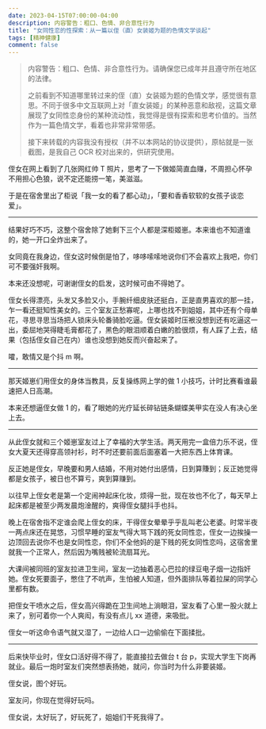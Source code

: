```yaml
---
date: 2023-04-15T07:00:00-04:00
description: 内容警告：粗口、色情、非合意性行为
title: "女同性恋的性探索：从一篇以侄（直）女装姬为题的色情文学谈起"
tags: [精神健康]
comment: false
---
```


> 内容警告：粗口、色情、非合意性行为。请确保您已成年并且遵守所在地区的法律。
>
> 之前看到不知道哪里转过来的侄（直）女装姬为题的色情文学，感觉很有意思。不同于很多中文互联网上对「直女装姬」的某种恶意和敌视，这篇文章展现了女同性恋身份的某种流动性，我觉得是很有探索和思考价值的。当然作为一篇色情文学，看着也非常非常带感。
>
> 接下来转载的内容我没有授权（并不以本网站的协议提供），原帖就是一张截图，是我自己 OCR 校对出来的，供研究使用。


侄女在网上看到了几张网红帅 T 照片，思考了一下做姬简直血赚，不周担心怀孕不用担心色狼，说不定还能捞一笔，美滋滋。

于是在宿舍里出了柜说「我一女的看了都心动」，「要和香香软软的女孩子谈恋爱」。

---

结果好巧不巧，这整个宿舍除了她剩下三个人都是深柜姬崽。本来谁也不知道谁的，她一开口全炸出来了。

女同竟在我身边，侄女这时候倒是怕了，哆哆嗦嗦地说你们不会喜欢上我吧，你们可不要强奸我啊。

本来还没想呢，可谢谢侄女的启发，这时候可由不得她了。

侄女长得漂亮，头发又多脸又小，手腕纤细皮肤还挺白，正是直男喜欢的那一挂，乍一看还挺知性美女的。三个室友正愁寡呢，上哪也找不到姐姐，其中还有个母单花，寻思寻思当场把人锁床头轮番骑脸吃逼。侄女装姬时压裉没想到还有吃逼这一出，委屈地哭得睫毛膏都花了，黑色的眼泪顺着白嫩的脸很烦，有人踩了上去，结果（包括侄女自己在内）谁也没想到她反而兴奋起来了。

嚯，敢情又是个抖 m 啊。

---

那天姬崽们用侄女的身体当教具，反复操练网上学的做 1 小技巧，计时比赛看谁最速把人日高潮。

本来还想逼侄女做 1 的，看了眼她的光疗延长碎钻链条蝴蝶美甲实在没人有决心坐上去。

---

从此侄女就和三个姬崽室友过上了幸福的大学生活。两天用完一盒倍力乐不说，侄女大夏天还得穿高领衬衫，时不时还要前面后面塞着一大把东西上体育课。

反正她是侄女，早晚要和男人结婚，不用对她付出感情，日到算賺到；反正她觉得都是女孩子，被日也不算亏，爽到算赚到。

以往早上侄女老是第一个定闹祌起床化妆，烦得一批，现在妆也不化了，每天早上起床都是被至少两发晨炮淦醒的，爽得侄女腿抖手也抖。

晚上在宿舍指不定谁会爬上侄女的床，干得侄女晕晕乎乎乱叫老公老婆。时常半夜一两点床还在晃悠，习惯早睡的室友气得大骂下践的死女同性恋，侄女一边挨操一边顶回去说你不也是女同性恋，你们不全他妈的是下贱的死女同性恋吗，这宿舍里就我一个正常人，然后因为嘴贱被轮流扇耳光。

大课间被同班的室友拉进卫生间，室友一边抽着恶心巴拉的绿豆电子烟一边指奸她。侄女死要面子，憋住了不吭声，生怕被人知道，但外面排队等着拉屎的同学心里都有数。

把侄女干喷水之后，侄女高兴得跪在卫生间地上淌眼泪，室友看了心里一股火就上来了，别可着你一个人爽闳，有没有点儿 xx 道德，来吸批。

侄女一听这命令语气就又湿了，一边给人口一边偷偷在下面揉批。

---

后来快毕业时，侄女口活好得不得了，能直接拉去做台 t 台 p，实现大学生下岗再就业。最后一炮时室友们突然想表扬她，就问，你当时为什么非要装姬。

侄女说，图个好玩。

室友问，你现在觉得好玩吗。

侄女说，太好玩了，好玩死了，姐姐们干死我得了。
